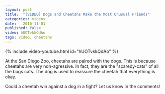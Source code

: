 ```yaml
---
layout: post
title:  "[VIDEO] Dogs and Cheetahs Make the Most Unusual Friends"
categories: videos
date:   2016-11-01
published: false
video: hUOTvkkQdAo
tags: video, cheetahs
---
```


{% include video-youtube.html id="hUOTvkkQdAo" %}
<br/>

At the San Diego Zoo, cheetahs are paired with the dogs.  This is because cheetahs
are very non-agressive.  In fact, they are the "scaredy-cats" of all the bugs cats.
The dog is used to reassure the cheetah that everything is okay.

Could a cheetah win against a dog in a fight?  Let us know in the comments!

